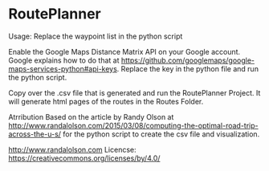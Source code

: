 # RoutePlanner

Usage: 
Replace the waypoint list in the python script

Enable the Google Maps Distance Matrix API on your Google account. Google explains how to do that at https://github.com/googlemaps/google-maps-services-python#api-keys.
Replace the key in the python file and run the python script.

Copy over the .csv file that is generated and run the RoutePlanner Project.
It will generate html pages of the routes in the Routes Folder.

Atrribution
Based on the article by Randy Olson at http://www.randalolson.com/2015/03/08/computing-the-optimal-road-trip-across-the-u-s/ for the python script to create the csv file and visualization.

http://www.randalolson.com
Licencse: https://creativecommons.org/licenses/by/4.0/
